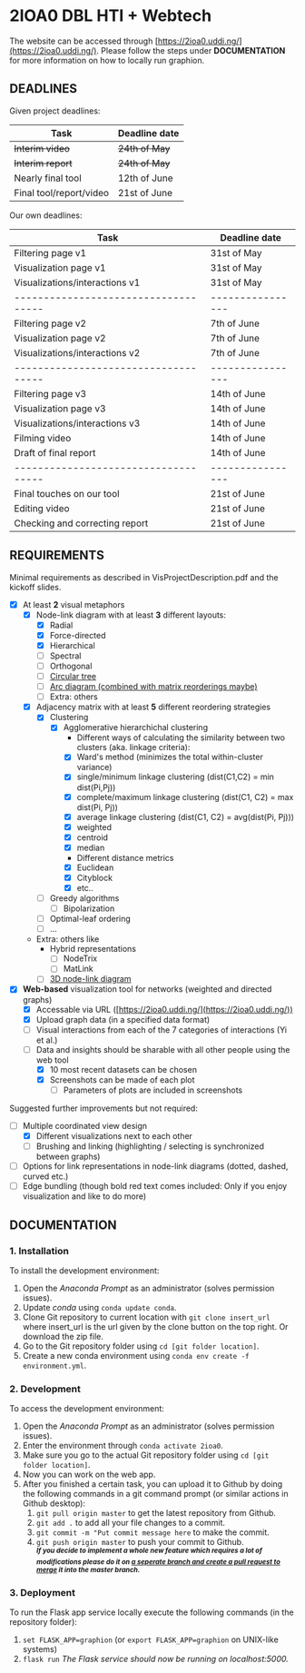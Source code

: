 # 2IOA0 DBL HTI + Webtech

The website can be accessed through [https://2ioa0.uddi.ng/](https://2ioa0.uddi.ng/).
Please follow the steps under **DOCUMENTATION** for more information on how to locally run graphion.

## DEADLINES
Given project deadlines:

| Task                   | Deadline date |
-------------------------|----------------
| ~~Interim video~~         | ~~24th of May~~  |
| ~~Interim report~~         | ~~24th of May~~  |
| Nearly final tool      | 12th of June |
| Final tool/report/video| 21st of June |

Our own deadlines:

| Task                              | Deadline date |
------------------------------------|----------------
| Filtering page v1                 | 31st of May   |
| Visualization page v1             | 31st of May   |
| Visualizations/interactions v1    | 31st of May   |
------------------------------------|----------------
| Filtering page v2                 | 7th of June   |
| Visualization page v2             | 7th of June   |
| Visualizations/interactions v2    | 7th of June   |
------------------------------------|----------------
| Filtering page v3                 | 14th of June  |
| Visualization page v3             | 14th of June  |
| Visualizations/interactions v3    | 14th of June  |
| Filming video                     | 14th of June  |
| Draft of final report             | 14th of June  |
------------------------------------|----------------
| Final touches on our tool         | 21st of June  |
| Editing video                     | 21st of June  |
| Checking and correcting report    | 21st of June  |

## REQUIREMENTS
Minimal requirements as described in VisProjectDescription.pdf and the kickoff slides.

- [x] At least **2** visual metaphors
  - [x] Node-link diagram with at least **3** different layouts:
    - [x] Radial
    - [x] Force-directed
    - [x] Hierarchical
    - [ ] Spectral
    - [ ] Orthogonal
    - [ ] [Circular tree](https://networkx.github.io/documentation/stable/auto_examples/drawing/plot_circular_tree.html)
    - [ ] [Arc diagram (combined with matrix reorderings maybe)](https://www.data-to-viz.com/graph/arc.html)
    - [ ] Extra: others
  - [x] Adjacency matrix with at least **5** different reordering strategies
    - [x] Clustering
      - [x] Agglomerative hierarchichal clustering
        - Different ways of calculating the similarity between two clusters (aka. linkage criteria):
        - [x] Ward's method (minimizes the total within-cluster variance)
        - [x] single/minimum linkage clustering (dist(C1,C2) = min dist(Pi,Pj))
        - [x] complete/maximum linkage clustering (dist(C1, C2) = max dist(Pi, Pj))
        - [x] average linkage clustering (dist(C1, C2) = avg(dist(Pi, Pj)))
        - [x] weighted
        - [x] centroid
        - [x] median
        - Different distance metrics
        - [x] Euclidean
        - [x] Cityblock
        - [x] etc..
    - [ ] Greedy algorithms
      - [ ] Bipolarization
    - [ ] Optimal-leaf ordering
    - [ ] ...
  - Extra: others like
    - Hybrid representations
      - [ ] NodeTrix
      - [ ] MatLink
    - [ ] [3D node-link diagram](https://plot.ly/python/3d-network-graph/)

- [x] **Web-based** visualization tool for networks (weighted and directed graphs)
  - [x] Accessable via URL ([https://2ioa0.uddi.ng/](https://2ioa0.uddi.ng/))
  - [x] Upload graph data (in a specified data format)
  - [ ] Visual interactions from each of the 7 categories of interactions (Yi et al.)
  - [ ] Data and insights should be sharable with all other people using the web tool
    - [x] 10 most recent datasets can be chosen
    - [x] Screenshots can be made of each plot
      - [ ] Parameters of plots are included in screenshots
      
Suggested further improvements but not required:
- [ ] Multiple coordinated view design
  - [x] Different visualizations next to each other
  - [ ] Brushing and linking (highlighting / selecting is synchronized between graphs)
- [ ] Options for link representations in node-link diagrams (dotted, dashed, curved etc.)
- [ ] Edge bundling (though bold red text comes included: Only if you enjoy visualization and like to do more)

## DOCUMENTATION
### 1. Installation
To install the development environment:
1. Open the _Anaconda Prompt_ as an administrator (solves permission issues).
2. Update _conda_ using ```conda update conda```.
3. Clone Git repository to current location with ```git clone insert_url``` where insert_url is the url given by the clone button on the top right. Or download the zip file.
4. Go to the Git repository folder using ```cd [git folder location]```.
5. Create a new conda environment using ```conda env create -f environment.yml```.

### 2. Development
To access the development environment:
1. Open the _Anaconda Prompt_ as an administrator (solves permission issues).
2. Enter the environment through ```conda activate 2ioa0```.
3. Make sure you go to the actual Git repository folder using ```cd [git folder location]```.
4. Now you can work on the web app.
5. After you finished a certain task, you can upload it to Github by doing the following commands in a git command prompt (or similar actions in Github desktop):
   1. ```git pull origin master``` to get the latest repository from Github.
   2. ```git add .``` to add all your file changes to a commit.
   3. ```git commit -m "Put commit message here``` to make the commit.
   4. ```git push origin master``` to push your commit to Github.  
   <sup><em><strong>If you decide to implement a whole new feature which requires a lot of modifications please do it on <a href="https://git-scm.com/book/en/v2/Git-Branching-Basic-Branching-and-Merging">a seperate branch and create a pull request to merge</a> it into the master branch.</strong></em></sup>

### 3. Deployment
To run the Flask app service locally execute the following commands (in the repository folder):
1. ```set FLASK_APP=graphion``` (or ```export FLASK_APP=graphion``` on UNIX-like systems)
2. ```flask run```
_The Flask service should now be running on localhost:5000._
